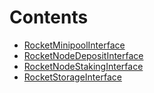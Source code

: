 

# Contents
- [RocketMinipoolInterface](IRocketMinipool.sol/interface.RocketMinipoolInterface.md)
- [RocketNodeDepositInterface](IRocketNodeDeposit.sol/interface.RocketNodeDepositInterface.md)
- [RocketNodeStakingInterface](IRocketNodeStaking.sol/interface.RocketNodeStakingInterface.md)
- [RocketStorageInterface](IRocketStorage.sol/interface.RocketStorageInterface.md)
